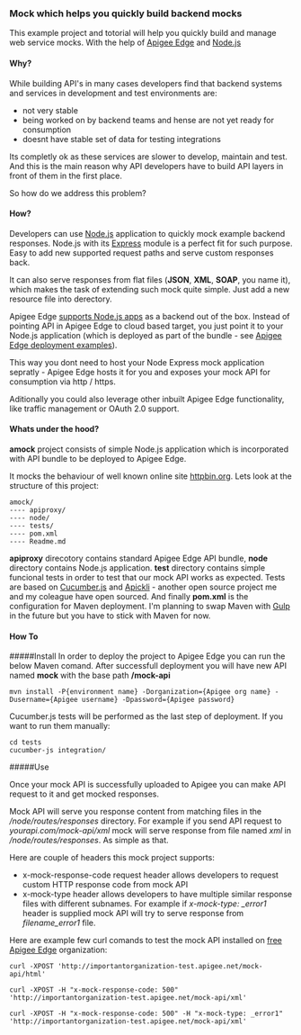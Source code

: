 ### Mock which helps you quickly build backend mocks

This example project and totorial will help you quickly build and manage web service mocks. With the help of [Apigee Edge](http://apigee.com/docs/api-services/content/what-apigee-edge) and [Node.js](https://nodejs.org/)

#### Why?

While building API's in many cases developers find that backend systems and services in development and test environments are:

* not very stable
* being worked on by backend teams and hense are not yet ready for consumption
* doesnt have stable set of data for testing integrations

Its completly ok as these services are slower to develop, maintain and test. And this is the main reason why API developers have to build API layers in front of them in the first place.

So how do we address this problem?

#### How?

Developers can use [Node.js](https://nodejs.org/) application to quickly mock example backend responses. Node.js with its [Express](http://expressjs.com/) module is a perfect fit for such purpose. Easy to add new supported request paths and serve custom responses back.

It can also serve responses from flat files (**JSON**, **XML**, **SOAP**, you name it), which makes the task of extending such mock quite simple. Just add a new resource file into derectory.

Apigee Edge [supports Node.js apps](http://apigee.com/docs/api-services/content/overview-nodejs-apigee-edge) as a backend out of the box. Instead of pointing API in Apigee Edge to cloud based target, you just point it to your Node.js application (which is deployed as part of the bundle - see [Apigee Edge deployment examples](https://github.com/sauliuz/apigee-maven-deployments)).

This way you dont need to host your Node Express mock application sepratly - Apigee Edge hosts it for you and exposes your mock API for consumption via http / https.

Aditionally you could also leverage other inbuilt Apigee Edge functionality, like traffic management or OAuth 2.0 support.

#### Whats under the hood?

**amock** project consists of simple Node.js application which is incorporated with API bundle to be deployed to Apigee Edge.

It mocks the behaviour of well known online site [httpbin.org](http://httpbin.org/). Lets look at the structure of this project:

	amock/
	---- apiproxy/
	---- node/
	---- tests/	
	---- pom.xml
	---- Readme.md
	
	
**apiproxy** direcotory contains standard Apigee Edge API bundle, **node** directory contains Node.js application. **test** directory contains simple funcional tests in order to test that our mock API works as expected. Tests are based on [Cucumber.js](https://github.com/cucumber/cucumber-js) and [Apickli](https://github.com/apickli/apickli) - another open source project me and my coleague have open sourced. And finally **pom.xml** is the configuration for Maven deployment. I'm planning to swap Maven with [Gulp](http://gulpjs.com/) in the future but you have to stick with Maven for now.

#### How To

#####Install
In order to deploy the project to Apigee Edge you can run the below Maven comand. After successfull deployment you will have new API named **mock** with the base path **/mock-api**

	mvn install -P{environment name} -Dorganization={Apigee org name} -Dusername={Apigee username} -Dpassword={Apigee password} 


Cucumber.js tests will be performed as the last step of deployment. If you want to run them manually:

	cd tests
	cucumber-js integration/

#####Use

Once your mock API is successfully uploaded to Apigee you can make API request to it and get mocked responses. 

Mock API will serve you response content from matching files in the */node/routes/responses* directory. For example if you send API request to *yourapi.com/mock-api/xml* mock will serve response from file named *xml* in */node/routes/responses*. As simple as that.

Here are couple of headers this mock project supports:

* x-mock-response-code request header allows developers to request custom HTTP response code from mock API
* x-mock-type header allows developers to have multiple similar response files with different subnames. For example if *x-mock-type: _error1* header is supplied mock API will try to serve response from *filename_error1* file.



Here are example few curl comands to test the mock API installed on [free Apigee Edge](https://accounts.apigee.com/accounts/sign_up) organization:

	curl -XPOST 'http://importantorganization-test.apigee.net/mock-api/html'
	
	curl -XPOST -H "x-mock-response-code: 500" 'http://importantorganization-test.apigee.net/mock-api/xml'
	
	curl -XPOST -H "x-mock-response-code: 500" -H "x-mock-type: _error1" 'http://importantorganization-test.apigee.net/mock-api/xml' 